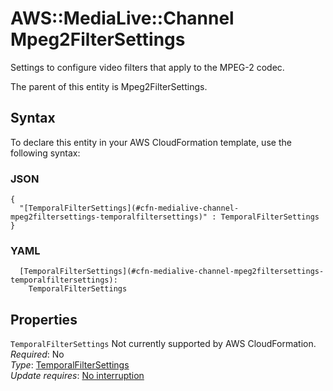 # AWS::MediaLive::Channel Mpeg2FilterSettings<a name="aws-properties-medialive-channel-mpeg2filtersettings"></a>

Settings to configure video filters that apply to the MPEG\-2 codec\.

The parent of this entity is Mpeg2FilterSettings\.

## Syntax<a name="aws-properties-medialive-channel-mpeg2filtersettings-syntax"></a>

To declare this entity in your AWS CloudFormation template, use the following syntax:

### JSON<a name="aws-properties-medialive-channel-mpeg2filtersettings-syntax.json"></a>

```
{
  "[TemporalFilterSettings](#cfn-medialive-channel-mpeg2filtersettings-temporalfiltersettings)" : TemporalFilterSettings
}
```

### YAML<a name="aws-properties-medialive-channel-mpeg2filtersettings-syntax.yaml"></a>

```
  [TemporalFilterSettings](#cfn-medialive-channel-mpeg2filtersettings-temporalfiltersettings): 
    TemporalFilterSettings
```

## Properties<a name="aws-properties-medialive-channel-mpeg2filtersettings-properties"></a>

`TemporalFilterSettings`  <a name="cfn-medialive-channel-mpeg2filtersettings-temporalfiltersettings"></a>
Not currently supported by AWS CloudFormation\.  
*Required*: No  
*Type*: [TemporalFilterSettings](aws-properties-medialive-channel-temporalfiltersettings.md)  
*Update requires*: [No interruption](https://docs.aws.amazon.com/AWSCloudFormation/latest/UserGuide/using-cfn-updating-stacks-update-behaviors.html#update-no-interrupt)